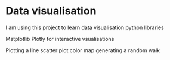 # Data visualisation

I am using this project to learn data visualisation python libraries

Matplotlib
Plotly for interactive vsualisations

Plotting a line
scatter plot
color map
generating a random walk
